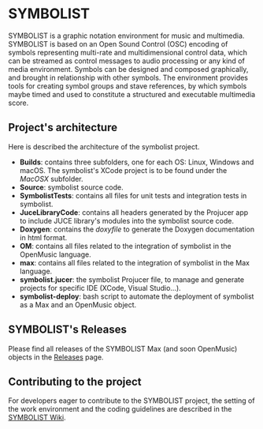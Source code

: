 # SYMBOLIST
SYMBOLIST is a graphic notation environment for music and multimedia. SYMBOLIST is based on an Open Sound Control (OSC) encoding of symbols representing multi-rate and multidimensional control data, which can be streamed as control messages to audio processing or any kind of media environment. Symbols can be designed and composed graphically, and brought in relationship with other symbols. The environment provides tools for creating symbol groups and stave references, by which symbols maybe timed and used to constitute a structured and executable multimedia score.

## Project's architecture
Here is described the architecture of the symbolist project.

* **Builds**: contains three subfolders, one for each OS: Linux, Windows and macOS. The symbolist's XCode project is to be found under the *MacOSX* subfolder.
* **Source**: symbolist source code.
* **SymbolistTests**: contains all files for unit tests and integration tests in symbolist.
* **JuceLibraryCode**: contains all headers generated by the Projucer app to include JUCE library's modules into the symbolist source code.
* **Doxygen**: contains the *doxyfile* to generate the Doxygen documentation in html format.
* **OM**: contains all files related to the integration of symbolist in the OpenMusic language.
* **max**: contains all files related to the integration of symbolist in the Max language.
* **symbolist.jucer**: the symbolist Projucer file, to manage and generate projects for specific IDE (XCode, Visual Studio…).
* **symbolist-deploy**: bash script to automate the deployment of symbolist as a Max and an OpenMusic object.
## SYMBOLIST's Releases

Please find all releases of the SYMBOLIST Max (and soon OpenMusic) objects in the [Releases](https://github.com/ramagottfried/symbolist/releases) page.

## Contributing to the project

For developers eager to contribute to the SYMBOLIST project, the setting of the work environment and the coding guidelines are described in the [SYMBOLIST Wiki](https://github.com/ramagottfried/symbolist/wiki). 
